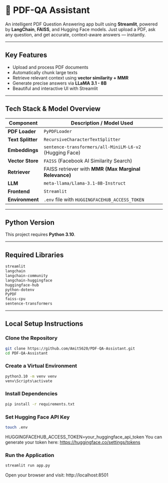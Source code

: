 # 📄 PDF-QA Assistant

An intelligent PDF Question Answering app built using **Streamlit**, powered by **LangChain**, **FAISS**, and Hugging Face models. Just upload a PDF, ask any question, and get accurate, context-aware answers — instantly.

---

##  Key Features

-  Upload and process PDF documents
-  Automatically chunk large texts
-  Retrieve relevant context using **vector similarity + MMR**
-  Generate precise answers via **LLaMA 3.1 - 8B**
-  Beautiful and interactive UI with Streamlit

---

##  Tech Stack & Model Overview

| Component         | Description / Model Used |
|------------------|---------------------------|
| **PDF Loader**     | `PyPDFLoader` |
| **Text Splitter**  | `RecursiveCharacterTextSplitter` |
| **Embeddings**     | `sentence-transformers/all-MiniLM-L6-v2` (Hugging Face) |
| **Vector Store**   | `FAISS` (Facebook AI Similarity Search) |
| **Retriever**      | FAISS retriever with **MMR (Max Marginal Relevance)** |
| **LLM**            | `meta-llama/Llama-3.1-8B-Instruct` |
| **Frontend**       | `Streamlit` |
| **Environment**    | `.env` file with `HUGGINGFACEHUB_ACCESS_TOKEN` |

---

##  Python Version

This project requires **Python 3.10**.

---

##  Required Libraries

```bash
streamlit
langchain
langchain-community
langchain-huggingface
huggingface-hub
python-dotenv
PyPDF
faiss-cpu
sentence-transformers
```

---

##  Local Setup Instructions

### Clone the Repository
```bash
git clone https://github.com/Amit5620/PDF-QA-Assistant.git
cd PDF-QA-Assistant
```

### Create a Virtual Environment
```bash
python3.10 -m venv venv
venv\Scripts\activate
```

### Install Dependencies
```bash
pip install -r requirements.txt
```

### Set Hugging Face API Key
```bash
touch .env
```
HUGGINGFACEHUB_ACCESS_TOKEN=your_huggingface_api_token
You can generate your token here: https://huggingface.co/settings/tokens


### Run the Application
```bash
streamlit run app.py
```
Open your browser and visit: http://localhost:8501


